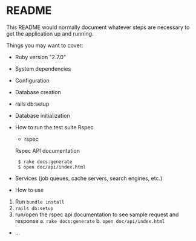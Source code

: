 # README

This README would normally document whatever steps are necessary to get the
application up and running.

Things you may want to cover:

* Ruby version
"2.7.0"

* System dependencies

* Configuration

* Database creation
 - rails db:setup

* Database initialization

* How to run the test suite
  Rspec
   - rspec

  Rspec API documentation
   ```
    $ rake docs:generate
    $ open doc/api/index.html
   ```
* Services (job queues, cache servers, search engines, etc.)

* How to use
 1. Run `bundle install`
 2. `rails db:setup`
 3. run/open the rspec api documentation to see sample request and response
  a. `rake docs:generate`
  b. `open doc/api/index.html`

* ...

